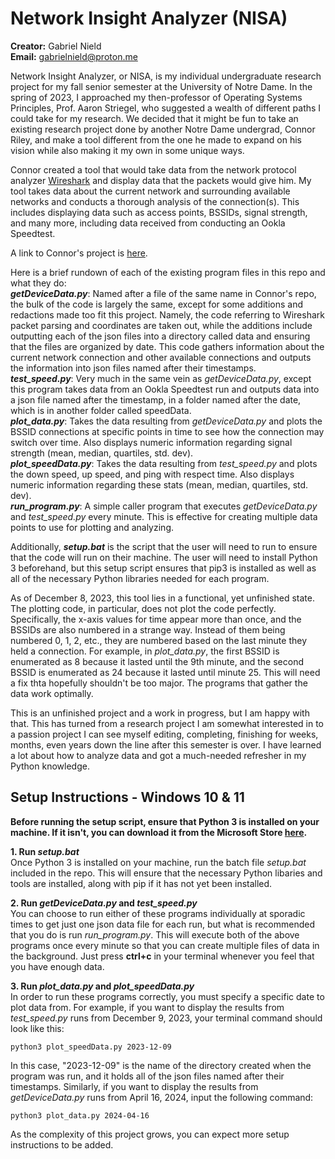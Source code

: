 # Network Insight Analyzer (NISA)
**Creator:** Gabriel Nield <br>
**Email:** gabrielnield@proton.me

Network Insight Analyzer, or NISA, is my individual undergraduate research project for my fall senior semester at the University of Notre Dame. In the spring of 2023, I approached my then-professor of Operating Systems Principles, Prof. Aaron Striegel, who suggested a wealth of different paths I could take for my research. We decided that it might be fun to take an existing research project done by another Notre Dame undergrad, Connor Riley, and make a tool different from the one he made to expand on his vision while also making it my own in some unique ways.

Connor created a tool that would take data from the network protocol analyzer [Wireshark](https://www.wireshark.org/) and display data that the packets would give him. My tool takes data about the current network and surrounding available networks and conducts a thorough analysis of the connection(s). This includes displaying data such as access points, BSSIDs, signal strength, and many more, including data received from conducting an Ookla Speedtest.

A link to Connor's project is [here](https://github.com/criley6nd/NetworkResearchSP2022).

Here is a brief rundown of each of the existing program files in this repo and what they do:<br>
**_getDeviceData.py_**: Named after a file of the same name in Connor's repo, the bulk of the code is largely the same, except for some additions and redactions made too fit this project. Namely, the code referring to Wireshark packet parsing and coordinates are taken out, while the additions include outputting each of the json files into a directory called data and ensuring that the files are organized by date. This code gathers information about the current network connection and other available connections and outputs the information into json files named after their timestamps.<br>
**_test_speed.py_**: Very much in the same vein as _getDeviceData.py_, except this program takes data from an Ookla Speedtest run and outputs data into a json file named after the timestamp, in a folder named after the date, which is in another folder called speedData.<br>
**_plot_data.py_**: Takes the data resulting from _getDeviceData.py_ and plots the BSSID connections at specific points in time to see how the connection may switch over time. Also displays numeric information regarding signal strength (mean, median, quartiles, std. dev).<br>
**_plot_speedData.py_**: Takes the data resulting from _test_speed.py_ and plots the down speed, up speed, and ping with respect time. Also displays numeric information regarding these stats (mean, median, quartiles, std. dev).<br>
**_run_program.py_**: A simple caller program that executes _getDeviceData.py_ and _test_speed.py_ every minute. This is effective for creating multiple data points to use for plotting and analyzing.

Additionally, **_setup.bat_** is the script that the user will need to run to ensure that the code will run on their machine. The user will need to install Python 3 beforehand, but this setup script ensures that pip3 is installed as well as all of the necessary Python libraries needed for each program.

As of December 8, 2023, this tool lies in a functional, yet unfinished state. The plotting code, in particular, does not plot the code perfectly. Specifically, the x-axis values for time appear more than once, and the BSSIDs are also numbered in a strange way. Instead of them being numbered 0, 1, 2, etc., they are numbered based on the last minute they held a connection. For example, in _plot_data.py_, the first BSSID is enumerated as 8 because it lasted until the 9th minute, and the second BSSID is enumerated as 24 because it lasted until minute 25. This will need a fix thta hopefully shouldn't be too major. The programs that gather the data work optimally.

This is an unfinished project and a work in progress, but I am happy with that. This has turned from a research project I am somewhat interested in to a passion project I can see myself editing, completing, finishing for weeks, months, even years down the line after this semester is over. I have learned a lot about how to analyze data and got a much-needed refresher in my Python knowledge.

## Setup Instructions - Windows 10 & 11
**Before running the setup script, ensure that Python 3 is installed on your machine. If it isn't, you can download it from the Microsoft Store [here](https://apps.microsoft.com/detail/9NRWMJP3717K?hl=en-us&gl=US).**

**1. Run _setup.bat_**<br>
Once Python 3 is installed on your machine, run the batch file _setup.bat_ included in the repo. This will ensure that the necessary Python libaries and tools are installed, along with pip if it has not yet been installed.

**2. Run _getDeviceData.py_ and _test_speed.py_**<br>
You can choose to run either of these programs individually at sporadic times to get just one json data file for each run, but what is recommended that you do is run _run_program.py_. This will execute both of the above programs once every minute so that you can create multiple files of data in the background. Just press **ctrl+c** in your terminal whenever you feel that you have enough data.

**3. Run _plot_data.py_ and _plot_speedData.py_**<br>
In order to run these programs correctly, you must specify a specific date to plot data from. For example, if you want to display the results from _test_speed.py_ runs from December 9, 2023, your terminal command should look like this:

    python3 plot_speedData.py 2023-12-09

In this case, "2023-12-09" is the name of the directory created when the program was run, and it holds all of the json files named after their timestamps. Similarly, if you want to display the results from _getDeviceData.py_ runs from April 16, 2024, input the following command:

    python3 plot_data.py 2024-04-16

As the complexity of this project grows, you can expect more setup instructions to be added.
